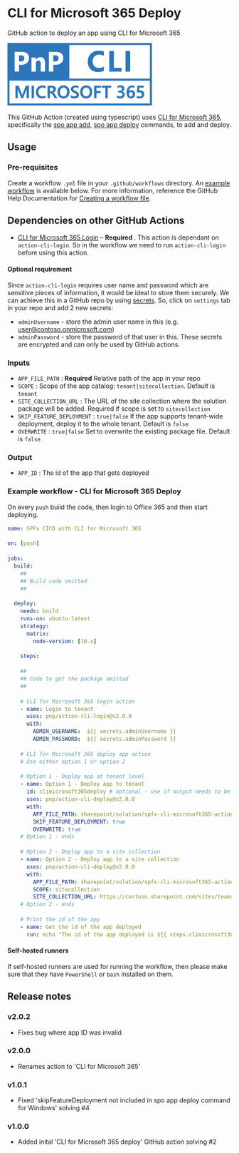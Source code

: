 # CLI for Microsoft 365 Deploy
GitHub action to deploy an app using CLI for Microsoft 365

![CLI for Microsoft 365 Deploy App](./images/pnp-cli-microsoft365-blue.svg)

This GitHub Action (created using typescript) uses [CLI for Microsoft 365](https://pnp.github.io/cli-microsoft365/), specifically the [spo app add](https://pnp.github.io/cli-microsoft365/cmd/spo/app/app-add/), [spo app deploy](https://pnp.github.io/cli-microsoft365/cmd/spo/app/app-deploy/) commands, to add and deploy.

## Usage
### Pre-requisites
Create a workflow `.yml` file in your `.github/workflows` directory. An [example workflow](#example-workflow---cli-for-microsoft-365-deploy) is available below. For more information, reference the GitHub Help Documentation for [Creating a workflow file](https://help.github.com/en/articles/configuring-a-workflow#creating-a-workflow-file).

## Dependencies on other GitHub Actions

- [CLI for Microsoft 365 Login](https://github.com/pnp/action-cli-login) – **Required** . This action is dependant on `action-cli-login`. So in the workflow we need to run  `action-cli-login` before using this action.

#### Optional requirement
Since `action-cli-login` requires user name and password which are sensitive pieces of information, it would be ideal to store them securely. We can achieve this in a GitHub repo by using [secrets](https://help.github.com/en/actions/automating-your-workflow-with-github-actions/creating-and-using-encrypted-secrets). So, click on `settings` tab in your repo and add 2 new secrets:
- `adminUsername` - store the admin user name in this (e.g. user@contoso.onmicrosoft.com)
- `adminPassword` - store the password of that user in this.
These secrets are encrypted and can only be used by GitHub actions.

### Inputs
- `APP_FILE_PATH` : **Required** Relative path of the app in your repo
- `SCOPE` : Scope of the app catalog: `tenant|sitecollection`. Default is `tenant`
- `SITE_COLLECTION_URL` : The URL of the site collection where the solution package will be added. Required if scope is set to `sitecollection`
- `SKIP_FEATURE_DEPLOYMENT` : `true|false` If the app supports tenant-wide deployment, deploy it to the whole tenant. Default is `false`
- `OVERWRITE` : `true|false` Set to overwrite the existing package file. Default is `false`

### Output
- `APP_ID` : The id of the app that gets deployed

### Example workflow - CLI for Microsoft 365 Deploy
On every `push` build the code, then login to Office 365 and then start deploying.

```yaml
name: SPFx CICD with CLI for Microsoft 365

on: [push]

jobs:
  build:
    ##
    ## Build code omitted
    ##
        
  deploy:
    needs: build
    runs-on: ubuntu-latest
    strategy:
      matrix:
        node-version: [10.x]
    
    steps:
    
    ##
    ## Code to get the package omitted
    ##

    # CLI for Microsoft 365 login action
    - name: Login to tenant
      uses: pnp/action-cli-login@v2.0.0
      with:
        ADMIN_USERNAME:  ${{ secrets.adminUsername }}
        ADMIN_PASSWORD:  ${{ secrets.adminPassword }}
    
    # CLI for Microsoft 365 deploy app action
    # Use either option 1 or option 2
    
    # Option 1 - Deploy app at tenant level
    - name: Option 1 - Deploy app to tenant
      id: climicrosoft365deploy # optional - use if output needs to be used
      uses: pnp/action-cli-deploy@v2.0.0
      with:
        APP_FILE_PATH: sharepoint/solution/spfx-cli-microsoft365-action.sppkg
        SKIP_FEATURE_DEPLOYMENT: true
        OVERWRITE: true
    # Option 1 - ends
     
    # Option 2 - Deploy app to a site collection
    - name: Option 2 - Deploy app to a site collection
      uses: pnp/action-cli-deploy@v2.0.0
      with:
        APP_FILE_PATH: sharepoint/solution/spfx-cli-microsoft365-action.sppkg
        SCOPE: sitecollection
        SITE_COLLECTION_URL: https://contoso.sharepoint.com/sites/teamsite
    # Option 2 - ends

    # Print the id of the app
    - name: Get the id of the app deployed
      run: echo "The id of the app deployed is ${{ steps.climicrosoft365deploy.outputs.APP_ID }}"
```


#### Self-hosted runners
If self-hosted runners are used for running the workflow, then please make sure that they have `PowerShell` or `bash` installed on them. 

## Release notes

### v2.0.2

- Fixes bug where app ID was invalid

### v2.0.0

- Renames action to 'CLI for Microsoft 365' 

### v1.0.1
- Fixed 'skipFeatureDeployment not included in spo app deploy command for Windows' solving #4

### v1.0.0
- Added inital 'CLI for Microsoft 365 deploy' GitHub action solving #2
